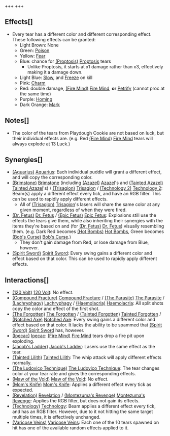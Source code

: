 +++
+++

Effects[]
---------


* Every tear has a different color and different corresponding effect. These following effects can be granted:
	+ Light Brown: None
	+ Green: [Poison](/wiki/Poison "Poison")
	+ Yellow: [Fear](/wiki/Fear "Fear")
	+ Blue: chance for [(Proptosis)](/wiki/Proptosis "Proptosis") [Proptosis](/wiki/Proptosis "Proptosis") tears
		- Unlike Proptosis, it starts at x1 damage rather than x3, effectively making it a damage down.
	+ Light Blue: [Slow](/wiki/Slow "Slow"), and [Freeze](/wiki/Freeze "Freeze") on kill
	+ Pink: [Charm](/wiki/Charm "Charm")
	+ Red: double damage, [(Fire Mind)](/wiki/Fire_Mind "Fire Mind") [Fire Mind](/wiki/Fire_Mind "Fire Mind"), **or** [Petrify](/wiki/Petrification "Petrification") (cannot proc at the same time)
	+ Purple: [Homing](/wiki/Homing "Homing")
	+ Dark Orange: [Mark](/wiki/Mark "Mark")


Notes[]
-------


* The color of the tears from Playdough Cookie are not based on luck, but their individual effects are. (e.g. Red [(Fire Mind)](/wiki/Fire_Mind "Fire Mind") [Fire Mind](/wiki/Fire_Mind "Fire Mind") tears will always explode at 13 Luck.)


Synergies[]
-----------


* [(Aquarius)](/wiki/Aquarius "Aquarius") [Aquarius](/wiki/Aquarius "Aquarius"): Each individual puddle will grant a different effect, and will copy the corresponding color.
* [(Brimstone)](/wiki/Brimstone "Brimstone") [Brimstone](/wiki/Brimstone "Brimstone") (including  [(Azazel)](/wiki/Azazel "Azazel") [Azazel](/wiki/Azazel "Azazel")'s and  [(Tainted Azazel)](/wiki/Tainted_Azazel "Tainted Azazel") [Tainted Azazel](/wiki/Tainted_Azazel "Tainted Azazel")'s) / [(Trisagion)](/wiki/Trisagion "Trisagion") [Trisagion](/wiki/Trisagion "Trisagion") / [(Technology 2)](/wiki/Technology_2 "Technology 2") [Technology 2](/wiki/Technology_2 "Technology 2"): Beam(s) apply a different effect every tick, and have an RGB filter. This can be used to rapidly apply different effects.
	+ All of [(Trisagion)](/wiki/Trisagion "Trisagion") [Trisagion](/wiki/Trisagion "Trisagion")'s lasers will share the same color at any given moment, regardless of when they were fired.
* [(Dr. Fetus)](/wiki/Dr._Fetus "Dr. Fetus") [Dr. Fetus](/wiki/Dr._Fetus "Dr. Fetus") / [(Epic Fetus)](/wiki/Epic_Fetus "Epic Fetus") [Epic Fetus](/wiki/Epic_Fetus "Epic Fetus"): Explosions still use the effects the tears give them, while also inheriting their synergies with the items they're based on and (for [(Dr. Fetus)](/wiki/Dr._Fetus "Dr. Fetus") [Dr. Fetus](/wiki/Dr._Fetus "Dr. Fetus")) visually resembling them. (e.g. Dark Red becomes [(Hot Bombs)](/wiki/Hot_Bombs "Hot Bombs") [Hot Bombs](/wiki/Hot_Bombs "Hot Bombs"), Green becomes [(Bob's Curse)](/wiki/Bob%27s_Curse "Bob's Curse") [Bob's Curse](/wiki/Bob%27s_Curse "Bob's Curse").)
	+ They don't gain damage from Red, or lose damage from Blue, however.
* [(Spirit Sword)](/wiki/Spirit_Sword "Spirit Sword") [Spirit Sword](/wiki/Spirit_Sword "Spirit Sword"): Every swing gains a different color and effect based on that color. This can be used to rapidly apply different effects.


Interactions[]
--------------


* [(120 Volt)](/wiki/120_Volt "120 Volt") [120 Volt](/wiki/120_Volt "120 Volt"): No effect.
* [(Compound Fracture)](/wiki/Compound_Fracture "Compound Fracture") [Compound Fracture](/wiki/Compound_Fracture "Compound Fracture") / [(The Parasite)](/wiki/The_Parasite "The Parasite") [The Parasite](/wiki/The_Parasite "The Parasite") / [(Lachryphagy)](/wiki/Lachryphagy "Lachryphagy") [Lachryphagy](/wiki/Lachryphagy "Lachryphagy") / [(Haemolacria)](/wiki/Haemolacria "Haemolacria") [Haemolacria](/wiki/Haemolacria "Haemolacria"): All split shots copy the color and effect of the first shot.
* [(The Forgotten)](/wiki/The_Forgotten "The Forgotten") [The Forgotten](/wiki/The_Forgotten "The Forgotten") /  [(Tainted Forgotten)](/wiki/Tainted_Forgotten "Tainted Forgotten") [Tainted Forgotten](/wiki/Tainted_Forgotten "Tainted Forgotten") / [(Notched Axe)](/wiki/Notched_Axe "Notched Axe") [Notched Axe](/wiki/Notched_Axe "Notched Axe"): Every swing gains a different color and effect based on that color. It lacks the ability to be spammed that [(Spirit Sword)](/wiki/Spirit_Sword "Spirit Sword") [Spirit Sword](/wiki/Spirit_Sword "Spirit Sword") has, however.
* [(Ipecac)](/wiki/Ipecac "Ipecac") [Ipecac](/wiki/Ipecac "Ipecac"): [(Fire Mind)](/wiki/Fire_Mind "Fire Mind") [Fire Mind](/wiki/Fire_Mind "Fire Mind") tears drop a fire pit upon exploding.
* [(Jacob's Ladder)](/wiki/Jacob%27s_Ladder "Jacob's Ladder") [Jacob's Ladder](/wiki/Jacob%27s_Ladder "Jacob's Ladder"): Lasers use the same effect as the tear.
* [(Tainted Lilith)](/wiki/Tainted_Lilith "Tainted Lilith") [Tainted Lilith](/wiki/Tainted_Lilith "Tainted Lilith"): The whip attack will apply different effects normally.
* [(The Ludovico Technique)](/wiki/The_Ludovico_Technique "The Ludovico Technique") [The Ludovico Technique](/wiki/The_Ludovico_Technique "The Ludovico Technique"): The tear changes color at your tear rate and gives the corresponding effects.
* [(Maw of the Void)](/wiki/Maw_of_the_Void "Maw of the Void") [Maw of the Void](/wiki/Maw_of_the_Void "Maw of the Void"): No effect.
* [(Mom's Knife)](/wiki/Mom%27s_Knife "Mom's Knife") [Mom's Knife](/wiki/Mom%27s_Knife "Mom's Knife"): Applies a different effect every tick as expected.
* [(Revelation)](/wiki/Revelation "Revelation") [Revelation](/wiki/Revelation "Revelation") / [(Montezuma's Revenge)](/wiki/Montezuma%27s_Revenge "Montezuma's Revenge") [Montezuma's Revenge](/wiki/Montezuma%27s_Revenge "Montezuma's Revenge"): Applies the RGB filter, but does not gain its effects.
* [(Technology)](/wiki/Technology "Technology") [Technology](/wiki/Technology "Technology"): Beam applies a different effect every tick, and has an RGB filter. However, due to it not hitting the same target multiple times, it is effectively unchanged.
* [(Varicose Veins)](/wiki/Varicose_Veins "Varicose Veins") [Varicose Veins](/wiki/Varicose_Veins "Varicose Veins"): Each one of the 10 tears spawned on hit has one of the available random effects applied to it.


